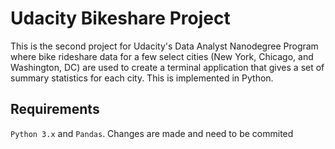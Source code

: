 # Udacity Bikeshare Project

This is the second project for Udacity's Data Analyst Nanodegree Program where
bike rideshare data for a few select cities (New York, Chicago, and Washington,
DC) are used to create a terminal application that gives a set of summary
statistics for each city. This is implemented in Python.

## Requirements
`Python 3.x` and `Pandas`.
Changes are made and need to be commited